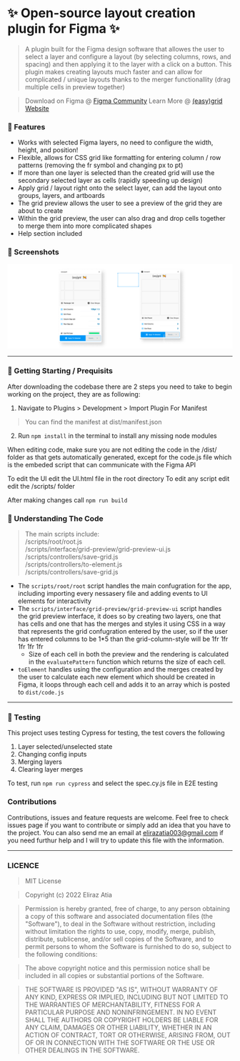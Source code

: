 # ✨ Open-source layout creation plugin for Figma ✨

> A plugin built for the Figma design software that allowes the user to select a layer and configure a layout (by selecting columns, rows, and spacing) and then applying it to the layer with a click on a button. This plugin makes creating layouts much faster and can allow for complicated / unique layouts thanks to the merger functionallity (drag multiple cells in preview together)

> Download on Figma @ [Figma Community]()
Learn More @ [(easy)grid Website]()

### 💫 Features
- Works with selected Figma layers, no need to configure the width, height, and position!
- Flexible, allows for CSS grid like formatting for entering column / row patterns (removing the fr symbol and changing px to pt)
- If more than one layer is selected than the created grid will use the secondary selected layer as cells (rapidly speeding up design)
- Apply grid / layout right onto the select layer, can add the layout onto groups, layers, and artboards
- The grid preview allows the user to see a preview of the grid they are about to create
- Within the grid preview, the user can also drag and drop cells together to merge them into more complicated shapes
- Help section included

### 📸 Screenshots
![Screenshot of app](https://github.com/eliraz003/easygrid-plugin/blob/main/preview-screenshot.png?raw=true)

---

### 🏃️ Getting Starting / Prequisits 
<!-- > After downloading the project, open Figma and open a project
Navigate to Plugins > Development > Import Plugin For Manifest
You can find the manifest at dist/manifest.json -->

After downloading the codebase there are 2 steps you need to take to begin working on the project, they are as following:<br>
1. Navigate to Plugins > Development > Import Plugin For Manifest
> You can find the manifest at dist/manifest.json <br>
2. Run `npm install` in the terminal to install any missing node modules<br>

When editing code, make sure you are not editing the code in the /dist/ folder as that gets automatically generated, 
except for the code.js file which is the embeded script that can communicate with the Figma API

To edit the UI edit the UI.html file in the root directory
To edit any script edit edit the /scripts/ folder

After making changes call `npm run build` 

### 🧐 Understanding The Code

> The main scripts include:<br>
/scripts/root/root.js<br>
/scripts/interface/grid-preview/grid-preview-ui.js<br>
/scripts/controllers/save-grid.js<br>
/scripts/controllers/to-element.js<br>
/scripts/controllers/save-grid.js<br>

- The `scripts/root/root` script handles the main confugration for the app, including importing every nessasery file and adding events to UI elements for interactivity
- The `scripts/interface/grid-preview/grid-preview-ui` script handles the grid preview interface, it does so by creating two layers, one that has cells and one that has the merges and styles it using CSS in a way that represents the grid confugration entered by the user, so if the user has entered columns to be 1*5 than the grid-column-style will be 1fr 1fr 1fr 1fr 1fr
    - Size of each cell in both the preview and the rendering is calculated in the `evaluatePattern` function which returns the size of each cell.
- `toElement` handles using the configuration and the merges created by the user to calculate each new element which should be created in Figma, it loops through each cell and adds it to an array which is posted to `dist/code.js`

---
### 🧐 Testing

This project uses testing Cypress for testing, the test covers the following<br>
1. Layer selected/unselected state<br>
2. Changing config inputs<br>
3. Merging layers<br>
4. Clearing layer merges<br>

To test, run `npm run cypress` and select the spec.cy.js file in E2E testing

### Contributions

Contributions, issues and feature requests are welcome. Feel free to check issues page if you want to contribute or simply add an idea that you have to the project. You can also send me an email at [elirazatia003@gmail.com]() if you need furthur help and I will try to update this file with the information.


---

### LICENCE

> MIT License

> Copyright (c) 2022 Eliraz Atia

> Permission is hereby granted, free of charge, to any person obtaining a copy
of this software and associated documentation files (the "Software"), to deal
in the Software without restriction, including without limitation the rights
to use, copy, modify, merge, publish, distribute, sublicense, and/or sell
copies of the Software, and to permit persons to whom the Software is
furnished to do so, subject to the following conditions:

> The above copyright notice and this permission notice shall be included in all
copies or substantial portions of the Software.

> THE SOFTWARE IS PROVIDED "AS IS", WITHOUT WARRANTY OF ANY KIND, EXPRESS OR
IMPLIED, INCLUDING BUT NOT LIMITED TO THE WARRANTIES OF MERCHANTABILITY,
FITNESS FOR A PARTICULAR PURPOSE AND NONINFRINGEMENT. IN NO EVENT SHALL THE
AUTHORS OR COPYRIGHT HOLDERS BE LIABLE FOR ANY CLAIM, DAMAGES OR OTHER
LIABILITY, WHETHER IN AN ACTION OF CONTRACT, TORT OR OTHERWISE, ARISING FROM,
OUT OF OR IN CONNECTION WITH THE SOFTWARE OR THE USE OR OTHER DEALINGS IN THE
SOFTWARE.
